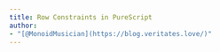 ```yaml
---
title: Row Constraints in PureScript
author:
- "[@MonoidMusician](https://blog.veritates.love/)"
---
```

